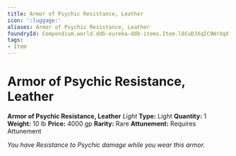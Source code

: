 ```yaml
---
title: Armor of Psychic Resistance, Leather
icon: ':luggage:'
aliases: Armor of Psychic Resistance, Leather
foundryId: Compendium.world.ddb-eureka-ddb-items.Item.l8CuDJXqIC9WrXqX
tags:
- Item
---
```


# Armor of Psychic Resistance, Leather

**Armor of Psychic Resistance, Leather**
_Light_
**Type:** Light
**Quantity:** 1
**Weight:** 10 lb
**Price:** 4000 gp
**Rarity:** Rare
**Attunement:** Requires Attunement

*You have Resistance to Psychic damage while you wear this armor.*